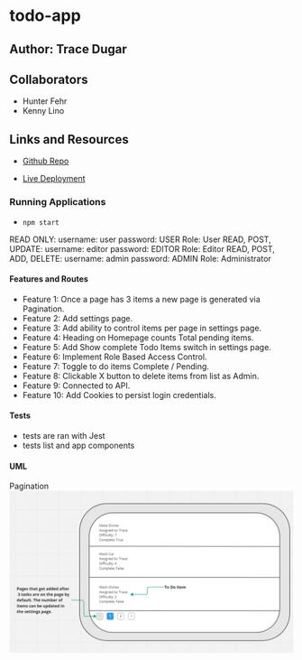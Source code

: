 # todo-app

## Author: Trace Dugar

## Collaborators

- Hunter Fehr
- Kenny Lino

## Links and Resources

- [Github Repo](https://github.com/TraceDugar/todo-app)

- [Live Deployment](https://todo-app-traced.onrender.com)

### Running Applications

- `npm start`

READ ONLY: username:     user                 password: USER     Role: User
READ, POST, UPDATE:      username: editor     password: EDITOR   Role: Editor
READ, POST, ADD, DELETE: username: admin      password: ADMIN    Role: Administrator

#### Features and Routes

- Feature 1: Once a page has 3 items a new page is generated via Pagination.
- Feature 2: Add settings page.
- Feature 3: Add ability to control items per page in settings page.
- Feature 4: Heading on Homepage counts Total pending items.
- Feature 5: Add Show complete Todo Items switch in settings page.
- Feature 6: Implement Role Based Access Control.
- Feature 7: Toggle to do items Complete / Pending.
- Feature 8: Clickable X button to delete items from list as Admin.
- Feature 9: Connected to API.
- Feature 10: Add Cookies to persist login credentials.

#### Tests

- tests are ran with Jest
- tests list and app components

#### UML

Pagination
![Pagination UML](assets/ToDo-Pagination.jpg)
